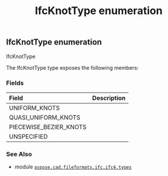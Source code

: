 ﻿---
title: IfcKnotType enumeration
second_title: Aspose.CAD for Python via .NET API References
description: 
type: docs
weight: 2950
url: /python-net/aspose.cad.fileformats.ifc.ifc4.types/ifcknottype/
is_root: false
---

## IfcKnotType enumeration

IfcKnotType



The IfcKnotType type exposes the following members:

### Fields
| Field | Description |
| :- | :- |
| UNIFORM_KNOTS |  |
| QUASI_UNIFORM_KNOTS |  |
| PIECEWISE_BEZIER_KNOTS |  |
| UNSPECIFIED |  |



### See Also
* module [`aspose.cad.fileformats.ifc.ifc4.types`](..)
